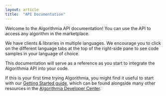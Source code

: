 ```yaml
---
layout: article
title:  "API Documentation"
---
```


Welcome to the Algorithmia API documentation! You can use the API to access any algorithm in the marketplace.

We have clients & libraries in multiple languages. We encourage you to click on the different language tabs at the top of the right-side pane to see code samples in your language of choice.

This documentation will serve as a reference as you start to integrate the Algorithmia API into your code.

If this is your first time trying Algorithmia, you might find it useful to start with our [Getting Started guide]({{site.baseurl}}/getting-started), which can be found alongside many other resources in the [Algorithmia Developer Center]({{site.baseurl}}).